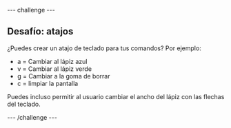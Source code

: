 \--- challenge \---

## Desafío: atajos

¿Puedes crear un atajo de teclado para tus comandos? Por ejemplo:

+ a = Cambiar al lápiz azul
+ v = Cambiar al lápiz verde
+ g = Cambiar a la goma de borrar
+ c = limpiar la pantalla

Puedes incluso permitir al usuario cambiar el ancho del lápiz con las flechas del teclado.

\--- /challenge \---